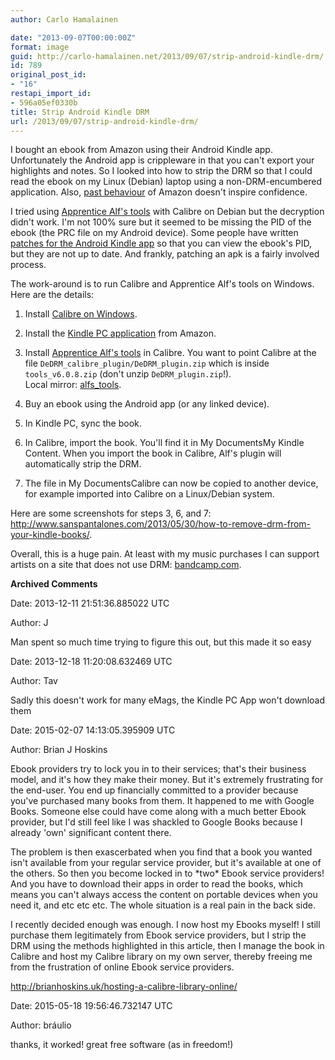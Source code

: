 ```yaml
---
author: Carlo Hamalainen

date: "2013-09-07T00:00:00Z"
format: image
guid: http://carlo-hamalainen.net/2013/09/07/strip-android-kindle-drm/
id: 789
original_post_id:
- "16"
restapi_import_id:
- 596a05ef0330b
title: Strip Android Kindle DRM
url: /2013/09/07/strip-android-kindle-drm/
---
```

I bought an ebook from Amazon using their Android Kindle app. Unfortunately the Android app is crippleware in that you can't export your highlights and notes. So I looked into how to strip the DRM so that I could read the ebook on my Linux (Debian) laptop using a non-DRM-encumbered application. Also, [past behaviour](http://www.nytimes.com/2009/07/18/technology/companies/18amazon.html?_r=0) of Amazon doesn't inspire confidence. 

I tried using [Apprentice Alf's tools](http://apprenticealf.wordpress.com/) with Calibre on Debian but the decryption didn't work. I'm not 100% sure but it seemed to be missing the PID of the ebook (the PRC file on my Android device). Some people have written [patches for the Android Kindle app](https://github.com/psyrendust/dedrm-ebook-tools/tree/master/Other_Tools/Kindle_for_Android_Patches) so that you can view the ebook's PID, but they are not up to date. And frankly, patching an apk is a fairly involved process. 

The work-around is to run Calibre and Apprentice Alf's tools on Windows. Here are the details: 

1. Install [Calibre on Windows](http://calibre-ebook.com/download_windows). 

2. Install the [Kindle PC application](http://www.amazon.com/gp/kindle/pc/download) from Amazon. 

3. Install [Apprentice Alf's tools](http://apprenticealf.wordpress.com/) in Calibre. You want to point Calibre at the  
file ``DeDRM_calibre_plugin/DeDRM_plugin.zip`` which is inside ``tools_v6.0.8.zip`` (don't unzip ``DeDRM_plugin.zip``!).  
Local mirror: [alfs_tools](/stuff/alfs_tools).

4. Buy an ebook using the Android app (or any linked device). 

5. In Kindle PC, sync the book. 

6. In Calibre, import the book. You'll find it in My DocumentsMy Kindle Content. When you import the book in Calibre, Alf's plugin will automatically strip the DRM. 

7. The file in My DocumentsCalibre can now be copied to another device, for example imported into Calibre on a Linux/Debian system. 

Here are some screenshots for steps 3, 6, and 7: <http://www.sanspantalones.com/2013/05/30/how-to-remove-drm-from-your-kindle-books/>.

Overall, this is a huge pain. At least with my music purchases I can support artists on a site that does not use DRM: [bandcamp.com](http://bandcamp.com/). 

**Archived Comments**

Date: 2013-12-11 21:51:36.885022 UTC

Author: J

Man spent so much time trying to figure this out, but this made it so easy

Date: 2013-12-18 11:20:08.632469 UTC

Author: Tav

Sadly this doesn't work for many eMags, the Kindle PC App won't download them

Date: 2015-02-07 14:13:05.395909 UTC

Author: Brian J Hoskins

Ebook providers try to lock you in to their services; that's their business model, and it's how they make their money. But it's extremely frustrating for the end-user. You end up financially committed to a provider because you've purchased many books from them. It happened to me with Google Books. Someone else could have come along with a much better Ebook provider, but I'd still feel like I was shackled to Google Books because I already 'own' significant content there.

The problem is then exascerbated when you find that a book you wanted isn't available from your regular service provider, but it's available at one of the others. So then you become locked in to \*two\* Ebook service providers! And you have to download their apps in order to read the books, which means you can't always access the content on portable devices when you need it, and etc etc etc. The whole situation is a real pain in the back side. 

I recently decided enough was enough. I now host my Ebooks myself! I still purchase them legitimately from Ebook service providers, but I strip the DRM using the methods highlighted in this article, then I manage the book in Calibre and host my Calibre library on my own server, thereby freeing me from the frustration of online Ebook service providers. 

<http://brianhoskins.uk/hosting-a-calibre-library-online/> 

Date: 2015-05-18 19:56:46.732147 UTC

Author: bráulio

thanks, it worked! great free software (as in freedom!)
